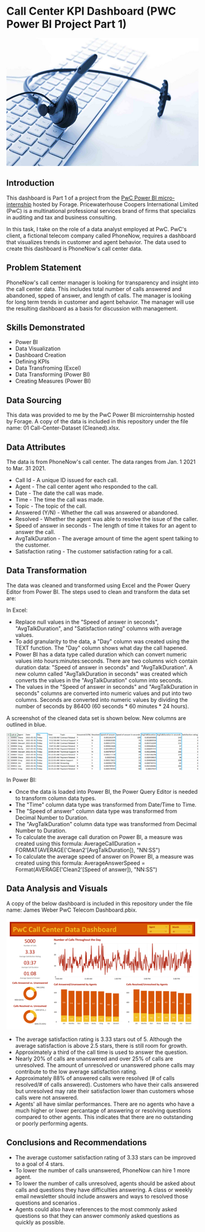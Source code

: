 # Call Center KPI Dashboard (PWC Power BI Project Part 1)
![Introductory Picture](Call_Center_Pic.png)
## Introduction
This dashboard is Part 1 of a project from the [PwC Power BI micro-internship](https://www.theforage.com/simulations/pwc-ch/power-bi-cqxg) hosted by Forage. Pricewaterhouse Coopers International Limited (PwC) is a multinational professional services brand of firms that specializs in auditing and tax and business consulting.

In this task, I take on the role of a data analyst employed at PwC. PwC's client, a fictional telecom company called PhoneNow, requires a dashboard that visualizes trends in customer and agent behavior. The data used to create this dashboard is PhoneNow's call center data.

## Problem Statement
PhoneNow's call center manager is looking for transparency and insight into the call center data. This includes total number of calls answered and abandoned, spped of answer, and length of calls. The manager is looking for long term trends in customer and agent behavior. The manager will use the resulting dashboard as a basis for discussion with management.

## Skills Demonstrated
* Power BI
* Data Visualization
* Dashboard Creation
* Defining KPIs
* Data Transfroming (Excel)
* Data Transforming (Power BI)
* Creating Measures (Power BI)

## Data Sourcing
This data was provided to me by the PwC Power BI microinternship hosted by Forage. A copy of the data is included in this repository under the file name: 01 Call-Center-Dataset (Cleaned).xlsx.

## Data Attributes
The data is from PhoneNow's call center. The data ranges from Jan. 1 2021 to Mar. 31 2021.
* Call Id - A unique ID issued for each call.
* Agent - The call center agent who responded to the call.
* Date - The date the call was made.
* Time - The time the call was made.
* Topic - The topic of the call.
* Answered (Y/N) - Whether the call was answered or abandoned.
* Resolved - Whether the agent was able to resolve the issue of the caller.
* Speed of answer in seconds - The length of time it takes for an agent to answer the call.
* AvgTalkDuration - The average amount of time the agent spent talking to the customer.
* Satisfaction rating - The customer satisfaction rating for a call.

## Data Transformation
The data was cleaned and transformed using Excel and the Power Query Editor from Power BI. The steps used to clean and transform the data set are:

In Excel:
* Replace null values in the "Speed of answer in seconds", "AvgTalkDuration", and "Satisfaction rating" columns with average values.
* To add granularity to the data, a "Day" column was created using the TEXT function. The "Day" column shows what day the call hapened.
* Power BI has a data type called duration which can convert numeric values into hours:minutes:seconds. There are two columns wich contain duration data: "Speed of answer in seconds" and "AvgTalkDuration". A new column called "AvgTalkDuration in seconds" was created which converts the values in the "AvgTalkDuration" column into seconds.
* The values in the "Speed of answer in seconds" and "AvgTalkDuration in seconds" columns are converted into numeric values and put into two columns. Seconds are converted into numeric values by dividing the number of seconds by 86400 (60 seconds * 60 minutes * 24 hours).

A screenshot of the cleaned data set is shown below. New columns are outlined in blue.

![A sample of the cleaned data set.](Cleaned_Data_Set.png)

In Power BI:
* Once the data is loaded into Power BI, the Power Query Editor is needed to transform column data types.
* The "Time" column data type was transformed from Date/Time to Time.
* The "Speed of answer" column data type was transformed from Decimal Number to Duration.
* The "AvgTalkDuration" column data type was transformed from Decimal Number to Duration.
* To calculate the average call duration on Power BI, a measure was created using this formula: AverageCallDuration = FORMAT(AVERAGE('Clean2'[AvgTalkDuration]), "NN:SS")
* To calculate the average speed of answer on Power BI, a measure was created using this formula: AverageAnswerSpeed = Format(AVERAGE('Clean2'[Speed of answer]), "NN:SS")

## Data Analysis and Visuals
A copy of the below dashboard is included in this repository under the file name: James Weber PwC Telecom Dashboard.pbix.

![Call center dashboard.](Call_Center_Dashboard.png)

* The average satisfaction rating is 3.33 stars out of 5. Although the average satisfaction is above 2.5 stars, there is still room for growth.
* Approximately a third of the call time is used to answer the question.
* Nearly 20% of calls are unanswered and over 25% of calls are unresolved. The amount of unresolved or unanswered phone calls may contribute to the low average satisfaction rating.
* Approximately 88% of answered calls were resolved (# of calls resolved/# of calls answered). Customers who have their calls answered but unresolved may rate their satisfaction lower than customers whose calls were not answered.
* Agents' all have similar performances. There are no agents who have a much higher or lower percantage of answering or resolving questions compared to other agents. This indicates that there are no outstanding or poorly performing agents.

## Conclusions and Recommendations
* The average customer satisfaction rating of 3.33 stars can be improved to a goal of 4 stars.
* To lower the number of calls unanswered, PhoneNow can hire 1 more agent.
* To lower the number of calls unresolved, agents should be asked about calls and questions they have difficulties answering. A class or weekly email newsletter should include answers and ways to resolved those questions and scenarios .
* Agents could also have references to the most commonly asked questions so that they can answer commonly asked questions as quickly as possible.
